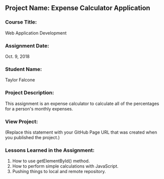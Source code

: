 ## Project Name:  Expense Calculator Application

### Course Title:
Web Application Development

### Assignment Date:  
Oct. 9, 2018

### Student Name:  
Taylor Falcone

### Project Description:
This assignment is an expense calculator to calculate all of the percentages for a person's monthly expenses.

### View Project:
(Replace this statement with your GitHub Page URL that was created when you 
 published the project.)

### Lessons Learned in the Assignment:
1. How to use getElementById() method.
2. How to perform simple calculations with JavaScript.
3. Pushing things to local and remote repository.



